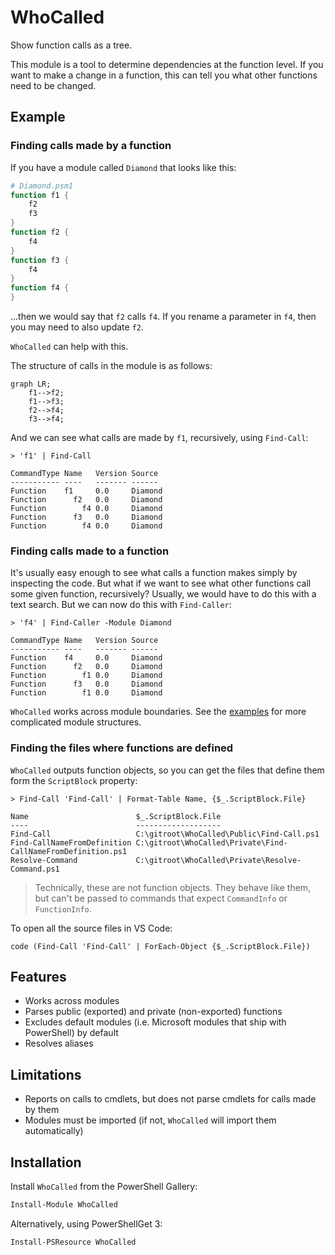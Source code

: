 # WhoCalled

Show function calls as a tree.

This module is a tool to determine dependencies at the function level. If you want to make a change in a function, this can tell you what other functions need to be changed.

## Example

### Finding calls made by a function

If you have a module called `Diamond` that looks like this:

```powershell
# Diamond.psm1
function f1 {
    f2
    f3
}
function f2 {
    f4
}
function f3 {
    f4
}
function f4 {
}
```

...then we would say that `f2` calls `f4`. If you rename a parameter in `f4`, then you may need to also update `f2`.

`WhoCalled` can help with this.

The structure of calls in the module is as follows:

```mermaid
graph LR;
    f1-->f2;
    f1-->f3;
    f2-->f4;
    f3-->f4;
```

And we can see what calls are made by `f1`, recursively, using `Find-Call`:

```
> 'f1' | Find-Call

CommandType Name   Version Source
----------- ----   ------- ------
Function    f1     0.0     Diamond
Function      f2   0.0     Diamond
Function        f4 0.0     Diamond
Function      f3   0.0     Diamond
Function        f4 0.0     Diamond
```

### Finding calls made to a function

It's usually easy enough to see what calls a function makes simply by inspecting the code. But what if we want to see what other functions call some given function, recursively? Usually, we would have to do this with a text search. But we can now do this with `Find-Caller`:

```
> 'f4' | Find-Caller -Module Diamond

CommandType Name   Version Source
----------- ----   ------- ------
Function    f4     0.0     Diamond
Function      f2   0.0     Diamond
Function        f1 0.0     Diamond
Function      f3   0.0     Diamond
Function        f1 0.0     Diamond
```

`WhoCalled` works across module boundaries. See the [examples](https://github.com/fsackur/WhoCalled/blob/main/Tests/Assets/mermaid.md) for more complicated module structures.

### Finding the files where functions are defined

`WhoCalled` outputs function objects, so you can get the files that define them form the `ScriptBlock` property:

```
> Find-Call 'Find-Call' | Format-Table Name, {$_.ScriptBlock.File}

Name                        $_.ScriptBlock.File
----                        -------------------
Find-Call                   C:\gitroot\WhoCalled\Public\Find-Call.ps1
Find-CallNameFromDefinition C:\gitroot\WhoCalled\Private\Find-CallNameFromDefinition.ps1
Resolve-Command             C:\gitroot\WhoCalled\Private\Resolve-Command.ps1
```

> Technically, these are not function objects. They behave like them, but can't be passed to commands that expect `CommandInfo` or `FunctionInfo`.

To open all the source files in VS Code:

```
code (Find-Call 'Find-Call' | ForEach-Object {$_.ScriptBlock.File})
```

## Features

- Works across modules
- Parses public (exported) and private (non-exported) functions
- Excludes default modules (i.e. Microsoft modules that ship with PowerShell) by default
- Resolves aliases

## Limitations

- Reports on calls to cmdlets, but does not parse cmdlets for calls made by them
- Modules must be imported (if not, `WhoCalled` will import them automatically)

## Installation

Install `WhoCalled` from the PowerShell Gallery:

```powershell
Install-Module WhoCalled
```

Alternatively, using PowerShellGet 3:

```powershell
Install-PSResource WhoCalled
```
